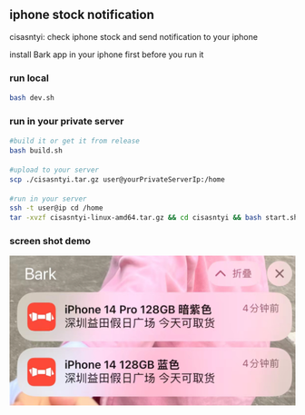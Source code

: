 ## iphone stock notification

cisasntyi: check iphone stock and send notification to your iphone

install Bark app in your iphone first before you run it

### run local

```bash
bash dev.sh
```

### run in your private server

```bash
#build it or get it from release
bash build.sh

#upload to your server
scp ./cisasntyi.tar.gz user@yourPrivateServerIp:/home

#run in your server
ssh -t user@ip cd /home
tar -xvzf cisasntyi-linux-amd64.tar.gz && cd cisasntyi && bash start.sh
```

### screen shot demo

![alt 属性文本](./example.jpeg)
